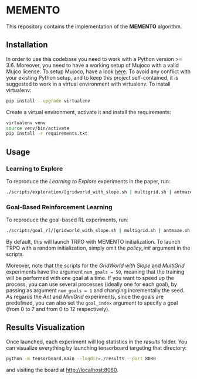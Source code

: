 # MEMENTO
This repository contains the implementation of the **MEMENTO** algorithm.

## Installation
In order to use this codebase you need to work with a Python version >= 3.6. Moreover, you need to have a working setup of Mujoco with a valid Mujco license. To setup Mujoco, have a look [here](http://www.mujoco.org/).
To avoid any conflict with your existing Python setup, and to keep this project self-contained, it is suggested to work in a virtual environment with virtualenv. To install virtualenv:
```bash
pip install --upgrade virtualenv
```
Create a virtual environment, activate it and install the requirements:
```bash
virtualenv venv
source venv/bin/activate
pip install -r requirements.txt
```

## Usage

### Learning to Explore
To reproduce the *Learning to Explore* experiments in the paper, run:
```bash
./scripts/exploration/[gridworld_with_slope.sh | multigrid.sh | antmaze.sh | minigrid.sh]
```

### Goal-Based Reinforcement Learning
To reproduce the goal-based RL experiments, run:
```bash
./scripts/goal_rl/[gridworld_with_slope.sh | multigrid.sh | antmaze.sh | minigrid.sh]
```
By default, this will launch TRPO with MEMENTO initialization. To launch TRPO with a random initialization, simply omit the *policy_init* argument in the scripts.

Moreover, note that the scripts for the *GridWorld with Slope* and *MultiGrid* experiments have the argument ```num_goals = 50```, meaning that the training will be performed with one goal at a time. If you want to speed up the process, you can use several processes (ideally one for each goal), by passing as argument ```num_goals = 1``` and changing incrementally the seed. As regards the *Ant* and *MiniGrid* experiments, since the goals are predefined, you can also set the ```goal_index``` argument to specify a goal (from 0 to 7 and from 0 to 12 respectively).

## Results Visualization
Once launched, each experiment will log statistics in the *results* folder. You can visualize everything by launching tensorboard targeting that directory:
```bash
python -m tensorboard.main --logdir=./results --port 8080
```
and visiting the board at [http://localhost:8080](http://localhost:8080).